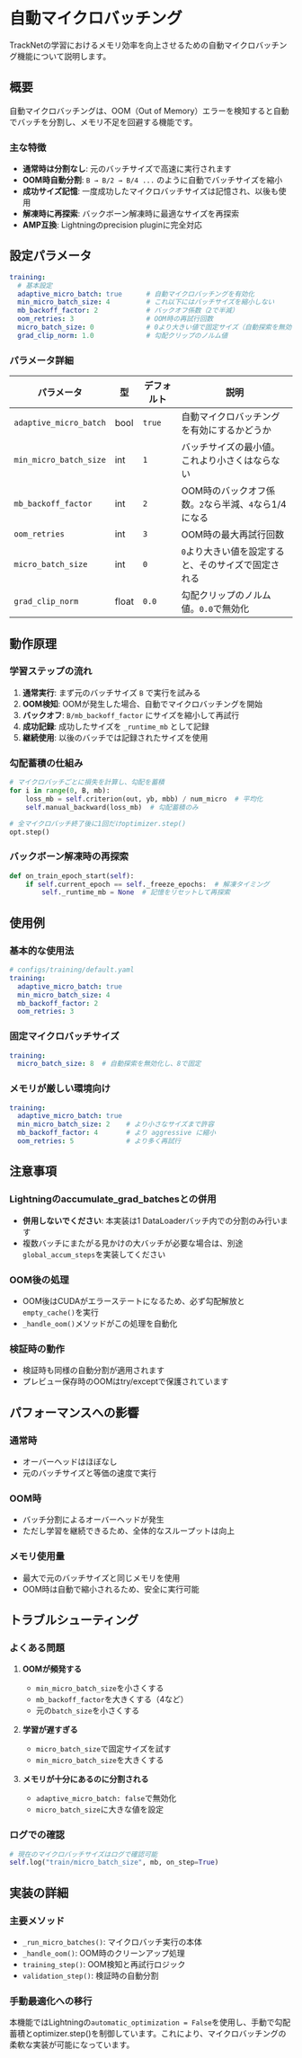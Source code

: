 # 自動マイクロバッチング

TrackNetの学習におけるメモリ効率を向上させるための自動マイクロバッチング機能について説明します。

## 概要

自動マイクロバッチングは、OOM（Out of Memory）エラーを検知すると自動でバッチを分割し、メモリ不足を回避する機能です。

### 主な特徴

- **通常時は分割なし**: 元のバッチサイズで高速に実行されます
- **OOM時自動分割**: `B → B/2 → B/4 ...` のように自動でバッチサイズを縮小
- **成功サイズ記憶**: 一度成功したマイクロバッチサイズは記憶され、以後も使用
- **解凍時に再探索**: バックボーン解凍時に最適なサイズを再探索
- **AMP互換**: Lightningのprecision pluginに完全対応

## 設定パラメータ

```yaml
training:
  # 基本設定
  adaptive_micro_batch: true      # 自動マイクロバッチングを有効化
  min_micro_batch_size: 4         # これ以下にはバッチサイズを縮小しない
  mb_backoff_factor: 2            # バックオフ係数（2で半減）
  oom_retries: 3                  # OOM時の再試行回数
  micro_batch_size: 0             # 0より大きい値で固定サイズ（自動探索を無効化）
  grad_clip_norm: 1.0             # 勾配クリップのノルム値
```

### パラメータ詳細

| パラメータ | 型 | デフォルト | 説明 |
|-----------|----|-----------|------|
| `adaptive_micro_batch` | bool | `true` | 自動マイクロバッチングを有効にするかどうか |
| `min_micro_batch_size` | int | `1` | バッチサイズの最小値。これより小さくはならない |
| `mb_backoff_factor` | int | `2` | OOM時のバックオフ係数。`2`なら半減、`4`なら1/4になる |
| `oom_retries` | int | `3` | OOM時の最大再試行回数 |
| `micro_batch_size` | int | `0` | `0`より大きい値を設定すると、そのサイズで固定される |
| `grad_clip_norm` | float | `0.0` | 勾配クリップのノルム値。`0.0`で無効化 |

## 動作原理

### 学習ステップの流れ

1. **通常実行**: まず元のバッチサイズ `B` で実行を試みる
2. **OOM検知**: OOMが発生した場合、自動でマイクロバッチングを開始
3. **バックオフ**: `B/mb_backoff_factor` にサイズを縮小して再試行
4. **成功記録**: 成功したサイズを `_runtime_mb` として記録
5. **継続使用**: 以後のバッチでは記録されたサイズを使用

### 勾配蓄積の仕組み

```python
# マイクロバッチごとに損失を計算し、勾配を蓄積
for i in range(0, B, mb):
    loss_mb = self.criterion(out, yb, mbb) / num_micro  # 平均化
    self.manual_backward(loss_mb)  # 勾配蓄積のみ

# 全マイクロバッチ終了後に1回だけoptimizer.step()
opt.step()
```

### バックボーン解凍時の再探索

```python
def on_train_epoch_start(self):
    if self.current_epoch == self._freeze_epochs:  # 解凍タイミング
        self._runtime_mb = None  # 記憶をリセットして再探索
```

## 使用例

### 基本的な使用法

```yaml
# configs/training/default.yaml
training:
  adaptive_micro_batch: true
  min_micro_batch_size: 4
  mb_backoff_factor: 2
  oom_retries: 3
```

### 固定マイクロバッチサイズ

```yaml
training:
  micro_batch_size: 8  # 自動探索を無効化し、8で固定
```

### メモリが厳しい環境向け

```yaml
training:
  adaptive_micro_batch: true
  min_micro_batch_size: 2    # より小さなサイズまで許容
  mb_backoff_factor: 4       # より aggressive に縮小
  oom_retries: 5             # より多く再試行
```

## 注意事項

### Lightningのaccumulate_grad_batchesとの併用

- **併用しないでください**: 本実装は1 DataLoaderバッチ内での分割のみ行います
- 複数バッチにまたがる見かけの大バッチが必要な場合は、別途`global_accum_steps`を実装してください

### OOM後の処理

- OOM後はCUDAがエラーステートになるため、必ず勾配解放と`empty_cache()`を実行
- `_handle_oom()`メソッドがこの処理を自動化

### 検証時の動作

- 検証時も同様の自動分割が適用されます
- プレビュー保存時のOOMはtry/exceptで保護されています

## パフォーマンスへの影響

### 通常時
- オーバーヘッドはほぼなし
- 元のバッチサイズと等価の速度で実行

### OOM時
- バッチ分割によるオーバーヘッドが発生
- ただし学習を継続できるため、全体的なスループットは向上

### メモリ使用量
- 最大で元のバッチサイズと同じメモリを使用
- OOM時は自動で縮小されるため、安全に実行可能

## トラブルシューティング

### よくある問題

1. **OOMが頻発する**
   - `min_micro_batch_size`を小さくする
   - `mb_backoff_factor`を大きくする（4など）
   - 元の`batch_size`を小さくする

2. **学習が遅すぎる**
   - `micro_batch_size`で固定サイズを試す
   - `min_micro_batch_size`を大きくする

3. **メモリが十分にあるのに分割される**
   - `adaptive_micro_batch: false`で無効化
   - `micro_batch_size`に大きな値を設定

### ログでの確認

```python
# 現在のマイクロバッチサイズはログで確認可能
self.log("train/micro_batch_size", mb, on_step=True)
```

## 実装の詳細

### 主要メソッド

- `_run_micro_batches()`: マイクロバッチ実行の本体
- `_handle_oom()`: OOM時のクリーンアップ処理
- `training_step()`: OOM検知と再試行ロジック
- `validation_step()`: 検証時の自動分割

### 手動最適化への移行

本機能ではLightningの`automatic_optimization = False`を使用し、手動で勾配蓄積とoptimizer.step()を制御しています。これにより、マイクロバッチングの柔軟な実装が可能になっています。
